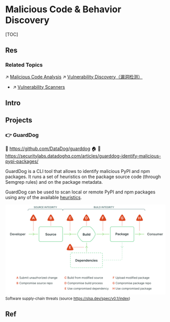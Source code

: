 # Malicious Code & Behavior Discovery

[TOC]



## Res
### Related Topics
↗ [Malicious Code Analysis](../../🥇%20Best%20Practice/🪆%20Binary%20Engineering%20&%20Software%20Analysis/Malicious%20Code%20Analysis/Malicious%20Code%20Analysis.md)
↗ [Vulnerability Discovery（漏洞检测）](../../🏰%20Cybersecurity%20Basics%20&%20InfoSec/🏹%20Vulnerability/Vulnerability%20Discovery（漏洞检测）/Vulnerability%20Discovery（漏洞检测）.md)
- ↗ [Vulnerability Scanners](../../🏰%20Cybersecurity%20Basics%20&%20InfoSec/🏹%20Vulnerability/Vulnerability%20Discovery（漏洞检测）/🔍%20Vulnerability%20Scanners/Vulnerability%20Scanners.md)





## Intro


## Projects

### 👉 GuardDog
🚧 https://github.com/DataDog/guarddog
🏠 📄 https://securitylabs.datadoghq.com/articles/guarddog-identify-malicious-pypi-packages/

GuardDog is a CLI tool that allows to identify malicious PyPI and npm packages. It runs a set of heuristics on the package source code (through Semgrep rules) and on the package metadata.

GuardDog can be used to scan local or remote PyPI and npm packages using any of the available [heuristics](https://github.com/DataDog/guarddog#heuristics).

![](../../../../Assets/Pics/Screenshot%202024-02-27%20at%207.33.21PM.png)
<small>Software supply-chain threats (source https://slsa.dev/spec/v0.1/index)</small>



## Ref

